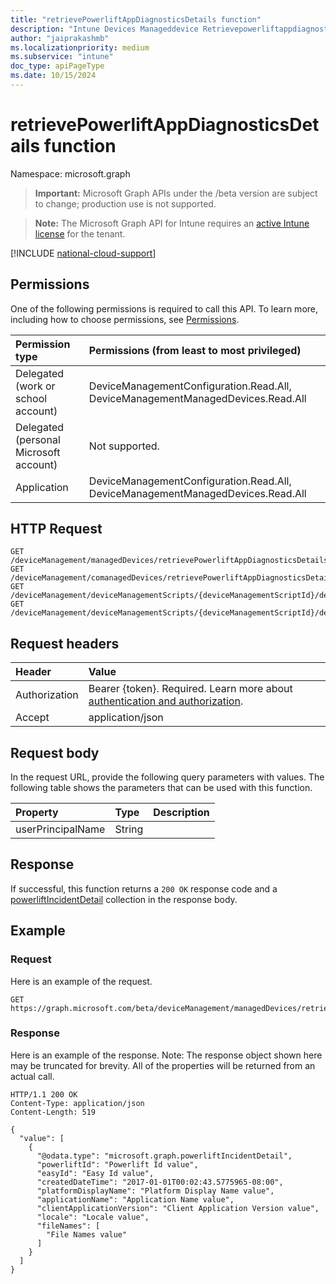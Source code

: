 ```yaml
---
title: "retrievePowerliftAppDiagnosticsDetails function"
description: "Intune Devices Manageddevice Retrievepowerliftappdiagnosticsdetails Api ."
author: "jaiprakashmb"
ms.localizationpriority: medium
ms.subservice: "intune"
doc_type: apiPageType
ms.date: 10/15/2024
---
```


# retrievePowerliftAppDiagnosticsDetails function

Namespace: microsoft.graph

> **Important:** Microsoft Graph APIs under the /beta version are subject to change; production use is not supported.

> **Note:** The Microsoft Graph API for Intune requires an [active Intune license](https://go.microsoft.com/fwlink/?linkid=839381) for the tenant.



[!INCLUDE [national-cloud-support](../../includes/all-clouds.md)]

## Permissions
One of the following permissions is required to call this API. To learn more, including how to choose permissions, see [Permissions](/graph/permissions-reference).

|Permission type|Permissions (from least to most privileged)|
|:---|:---|
|Delegated (work or school account)|DeviceManagementConfiguration.Read.All, DeviceManagementManagedDevices.Read.All|
|Delegated (personal Microsoft account)|Not supported.|
|Application|DeviceManagementConfiguration.Read.All, DeviceManagementManagedDevices.Read.All|

## HTTP Request
<!-- {
  "blockType": "ignored"
}
-->
``` http
GET /deviceManagement/managedDevices/retrievePowerliftAppDiagnosticsDetails
GET /deviceManagement/comanagedDevices/retrievePowerliftAppDiagnosticsDetails
GET /deviceManagement/deviceManagementScripts/{deviceManagementScriptId}/deviceRunStates/{deviceManagementScriptDeviceStateId}/managedDevice/users/{userId}/managedDevices/retrievePowerliftAppDiagnosticsDetails
GET /deviceManagement/deviceManagementScripts/{deviceManagementScriptId}/deviceRunStates/{deviceManagementScriptDeviceStateId}/managedDevice/detectedApps/{detectedAppId}/managedDevices/retrievePowerliftAppDiagnosticsDetails
```

## Request headers
|Header|Value|
|:---|:---|
|Authorization|Bearer {token}. Required. Learn more about [authentication and authorization](/graph/auth/auth-concepts).|
|Accept|application/json|

## Request body
In the request URL, provide the following query parameters with values.
The following table shows the parameters that can be used with this function.

|Property|Type|Description|
|:---|:---|:---|
|userPrincipalName|String||



## Response
If successful, this function returns a `200 OK` response code and a [powerliftIncidentDetail](../resources/intune-devices-powerliftincidentdetail.md) collection in the response body.

## Example

### Request
Here is an example of the request.
``` http
GET https://graph.microsoft.com/beta/deviceManagement/managedDevices/retrievePowerliftAppDiagnosticsDetails(userPrincipalName='parameterValue')
```

### Response
Here is an example of the response. Note: The response object shown here may be truncated for brevity. All of the properties will be returned from an actual call.
``` http
HTTP/1.1 200 OK
Content-Type: application/json
Content-Length: 519

{
  "value": [
    {
      "@odata.type": "microsoft.graph.powerliftIncidentDetail",
      "powerliftId": "Powerlift Id value",
      "easyId": "Easy Id value",
      "createdDateTime": "2017-01-01T00:02:43.5775965-08:00",
      "platformDisplayName": "Platform Display Name value",
      "applicationName": "Application Name value",
      "clientApplicationVersion": "Client Application Version value",
      "locale": "Locale value",
      "fileNames": [
        "File Names value"
      ]
    }
  ]
}
```
